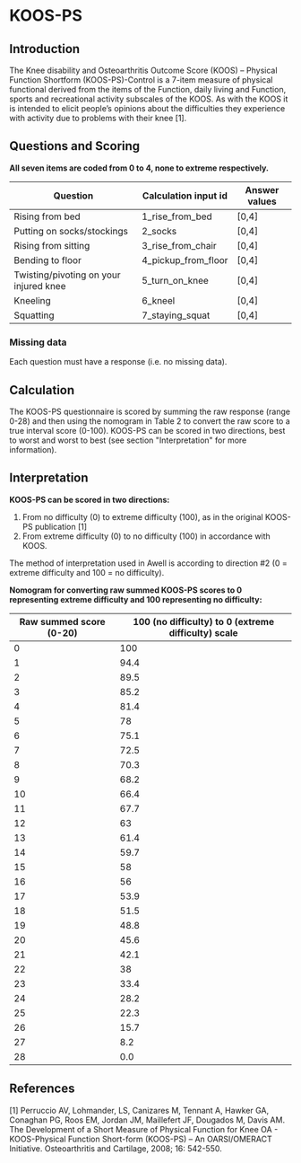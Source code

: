 # KOOS-PS

## Introduction 

The Knee disability and Osteoarthritis Outcome Score (KOOS) – Physical Function Shortform (KOOS-PS)-Control is a 7-item measure of physical functional derived from the items of the Function, daily living and Function, sports and recreational activity subscales of the KOOS. As with the KOOS it is intended to elicit people’s opinions about the difficulties they experience with activity due to problems with their knee [1].

## Questions and Scoring

**All seven items are coded from 0 to 4, none to extreme respectively.**

| Question                               | Calculation input id | Answer values |
|----------------------------------------|----------------------|---------------|
| Rising from bed                        | 1_rise_from_bed      | [0,4]         |
| Putting on socks/stockings             | 2_socks              | [0,4]         |
| Rising from sitting                    | 3_rise_from_chair    | [0,4]         |
| Bending to floor                       | 4_pickup_from_floor  | [0,4]         |
| Twisting/pivoting on your injured knee | 5_turn_on_knee       | [0,4]         |
| Kneeling                               | 6_kneel              | [0,4]         |
| Squatting                              | 7_staying_squat      | [0,4]         |

### Missing data

Each question must have a response (i.e. no missing data).

## Calculation

The KOOS-PS questionnaire is scored by summing the raw response (range 0-28) and then using the nomogram in Table 2 to convert the raw score to a true interval score (0-100). KOOS-PS can be scored in two directions, best to worst and worst to best (see section "Interpretation" for more information).

## Interpretation

**KOOS-PS can be scored in two directions:**
1. From no difficulty (0) to extreme difficulty (100), as in the original KOOS-PS publication [1]
2. From extreme difficulty (0) to no difficulty (100) in accordance with KOOS. 

The method of interpretation used in Awell is according to direction #2 (0 = extreme difficulty and 100 = no difficulty).

**Nomogram for converting raw summed KOOS-PS scores to 0 representing extreme difficulty and 100 representing no difficulty:**

| Raw summed score (0-20) | 100 (no difficulty) to 0 (extreme difficulty) scale |
|-------------------------|-----------------------------------------------------|
| 0                       | 100                                                 |
| 1                       | 94.4                                                |
| 2                       | 89.5                                                |
| 3                       | 85.2                                                |
| 4                       | 81.4                                                |
| 5                       | 78                                                  |
| 6                       | 75.1                                                |
| 7                       | 72.5                                                |
| 8                       | 70.3                                                |
| 9                       | 68.2                                                |
| 10                      | 66.4                                                |
| 11                      | 67.7                                                |
| 12                      | 63                                                  |
| 13                      | 61.4                                                |
| 14                      | 59.7                                                |
| 15                      | 58                                                  |
| 16                      | 56                                                  |
| 17                      | 53.9                                                |
| 18                      | 51.5                                                |
| 19                      | 48.8                                                |
| 20                      | 45.6                                                |
| 21                      | 42.1                                                |
| 22                      | 38                                                  |
| 23                      | 33.4                                                |
| 24                      | 28.2                                                |
| 25                      | 22.3                                                |
| 26                      | 15.7                                                |
| 27                      | 8.2                                                 |
| 28                      | 0.0                                                 |

## References
[1] Perruccio AV, Lohmander, LS, Canizares M, Tennant A, Hawker GA, Conaghan PG, Roos EM, Jordan JM, Maillefert JF, Dougados M, Davis AM. The Development of a Short Measure of Physical Function for Knee OA - KOOS-Physical Function Short-form (KOOS-PS) – An OARSI/OMERACT Initiative. Osteoarthritis and Cartilage, 2008; 16: 542-550.

